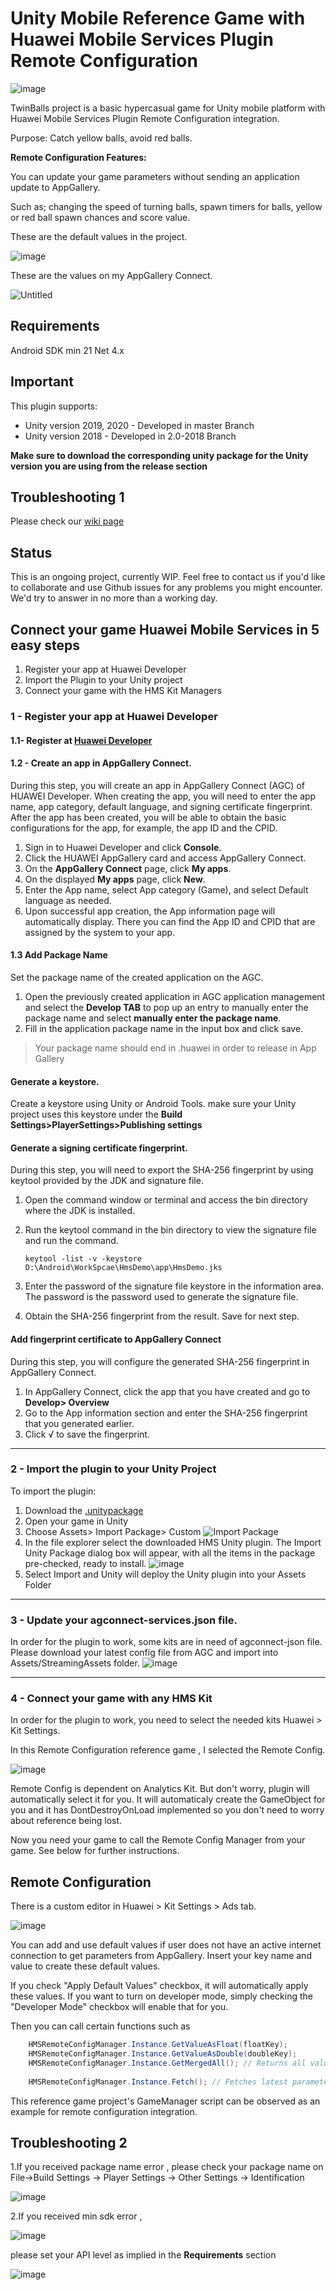 # Unity Mobile Reference Game with Huawei Mobile Services Plugin Remote Configuration 

![image](https://user-images.githubusercontent.com/6827857/127866271-d0d1ce19-4a8c-4b58-b7f3-85e897faa776.png)

TwinBalls project is a basic hypercasual game for Unity mobile platform with Huawei Mobile Services Plugin Remote Configuration integration.

Purpose: Catch yellow balls, avoid red balls.

**Remote Configuration Features:**

You can update your game parameters without sending an application update to AppGallery. 

Such as; changing the speed of turning balls, spawn timers for balls, yellow or red ball spawn chances and score value.

These are the default values in the project.

![image](https://user-images.githubusercontent.com/6827857/127866784-0bc99c70-c358-4511-a06b-82288bf1d29c.png)

These are the values on my AppGallery Connect.

![Untitled](https://user-images.githubusercontent.com/6827857/127869760-4005700b-c7c4-455d-97ff-5cb4c23996d3.png)


## Requirements
Android SDK min 21
Net 4.x

## Important
This plugin supports:
* Unity version 2019, 2020 - Developed in master Branch
* Unity version 2018 - Developed in 2.0-2018 Branch

**Make sure to download the corresponding unity package for the Unity version you are using from the release section**

## Troubleshooting 1
Please check our [wiki page](https://github.com/EvilMindDevs/hms-unity-plugin/wiki/Troubleshooting)

## Status
This is an ongoing project, currently WIP. Feel free to contact us if you'd like to collaborate and use Github issues for any problems you might encounter. We'd try to answer in no more than a working day.

## Connect your game Huawei Mobile Services in 5 easy steps

1. Register your app at Huawei Developer
2. Import the Plugin to your Unity project
3. Connect your game with the HMS Kit Managers

### 1 - Register your app at Huawei Developer

#### 1.1-  Register at [Huawei Developer](https://developer.huawei.com/consumer/en/)

#### 1.2 - Create an app in AppGallery Connect.
During this step, you will create an app in AppGallery Connect (AGC) of HUAWEI Developer. When creating the app, you will need to enter the app name, app category, default language, and signing certificate fingerprint. After the app has been created, you will be able to obtain the basic configurations for the app, for example, the app ID and the CPID.

1. Sign in to Huawei Developer and click **Console**.
2. Click the HUAWEI AppGallery card and access AppGallery Connect.
3. On the **AppGallery Connect** page, click **My apps**.
4. On the displayed **My apps** page, click **New**.
5. Enter the App name, select App category (Game), and select Default language as needed.
6. Upon successful app creation, the App information page will automatically display. There you can find the App ID and CPID that are assigned by the system to your app.

#### 1.3 Add Package Name
Set the package name of the created application on the AGC.

1. Open the previously created application in AGC application management and select the **Develop TAB** to pop up an entry to manually enter the package name and select **manually enter the package name**.
2. Fill in the application package name in the input box and click save.

> Your package name should end in .huawei in order to release in App Gallery

#### Generate a keystore.

Create a keystore using Unity or Android Tools. make sure your Unity project uses this keystore under the **Build Settings>PlayerSettings>Publishing settings**


#### Generate a signing certificate fingerprint.

During this step, you will need to export the SHA-256 fingerprint by using keytool provided by the JDK and signature file.

1. Open the command window or terminal and access the bin directory where the JDK is installed.
2. Run the keytool command in the bin directory to view the signature file and run the command.

    ``keytool -list -v -keystore D:\Android\WorkSpcae\HmsDemo\app\HmsDemo.jks``
3. Enter the password of the signature file keystore in the information area. The password is the password used to generate the signature file.
4. Obtain the SHA-256 fingerprint from the result. Save for next step.


#### Add fingerprint certificate to AppGallery Connect
During this step, you will configure the generated SHA-256 fingerprint in AppGallery Connect.

1. In AppGallery Connect, click the app that you have created and go to **Develop> Overview**
2. Go to the App information section and enter the SHA-256 fingerprint that you generated earlier.
3. Click √ to save the fingerprint.

____

### 2 - Import the plugin to your Unity Project

To import the plugin:

1. Download the [.unitypackage](https://github.com/EvilMindDevs/hms-unity-plugin/releases)
2. Open your game in Unity
3. Choose Assets> Import Package> Custom
![Import Package](http://evil-mind.com/huawei/images/importCustomPackage.png "Import package")
4. In the file explorer select the downloaded HMS Unity plugin. The Import Unity Package dialog box will appear, with all the items in the package pre-checked, ready to install.
![image](https://user-images.githubusercontent.com/6827857/113576269-e8e2ca00-9627-11eb-9948-e905be1078a4.png)
5. Select Import and Unity will deploy the Unity plugin into your Assets Folder
____

### 3 - Update your agconnect-services.json file.

In order for the plugin to work, some kits are in need of agconnect-json file. Please download your latest config file from AGC and import into Assets/StreamingAssets folder.
![image](https://user-images.githubusercontent.com/6827857/113585485-f488bd80-9634-11eb-8b1e-6d0b5e06ecf0.png)
____

### 4 - Connect your game with any HMS Kit

In order for the plugin to work, you need to select the needed kits Huawei > Kit Settings.

In this Remote Configuration reference game , I selected the Remote Config.

![image](https://user-images.githubusercontent.com/6827857/127867748-75c61128-919d-408a-8d22-8c2c4bf2c474.png)

Remote Config is dependent on Analytics Kit. But don't worry, plugin will automatically select it for you.
It will automaticaly create the GameObject for you and it has DontDestroyOnLoad implemented so you don't need to worry about reference being lost.

Now you need your game to call the Remote Config Manager from your game. See below for further instructions.
    

## Remote Configuration
There is a custom editor in Huawei > Kit Settings > Ads tab.

![image](https://user-images.githubusercontent.com/6827857/127867698-68a810f0-4a27-4297-a1fc-ebce58943fc8.png)

You can add and use default values if user does not have an active internet connection to get parameters from AppGallery.
Insert your key name and value to create these default values.

If you check "Apply Default Values" checkbox, it will automatically apply these values.
If you want to turn on developer mode, simply checking the "Developer Mode" checkbox will enable that for you.

Then you can call certain functions such as
```csharp
    HMSRemoteConfigManager.Instance.GetValueAsFloat(floatKey);
    HMSRemoteConfigManager.Instance.GetValueAsDouble(doubleKey);
    HMSRemoteConfigManager.Instance.GetMergedAll(); // Returns all values obtained after the combination of the default values and values in Remote Configuration.
    
    HMSRemoteConfigManager.Instance.Fetch(); // Fetches latest parameter values from Remote Configuration at a customized interval. If the method is called within an interval, cached data is returned.
```
This reference game project's GameManager script can be observed as an example for remote configuration integration.

## Troubleshooting 2
1.If you received package name error , please check your package name on File->Build Settings -> Player Settings -> Other Settings -> Identification

![image](https://user-images.githubusercontent.com/67346749/125590558-e0548c36-b4e9-4510-85bb-5098c7fd9cc9.PNG)

2.If you received min sdk error , 

![image](https://user-images.githubusercontent.com/67346749/125592730-940912c8-f9b4-4f8b-8fe4-b13532342613.PNG)

please set your API level as implied in the **Requirements** section

![image](https://user-images.githubusercontent.com/67346749/125591510-fc1bbd04-b344-4924-83e9-52342a39325e.PNG)

